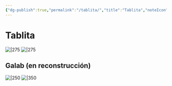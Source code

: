```yaml
---
{"dg-publish":true,"permalink":"/tablita/","title":"Tablita","noteIcon":"","created":"2023-05-14T23:48:02.000-05:00","updated":"2023-05-14T17:58:40.000-05:00"}
---
```



# Tablita

![|275](https://i.imgur.com/7oO0RJr.gif) ![|275](https://i.imgur.com/OrSSfZv.png|left)

## Galab (en reconstrucción)

![|250](https://i.imgur.com/uZbFPRi.png) ![|350](https://i.imgur.com/roJfinS.gif)
